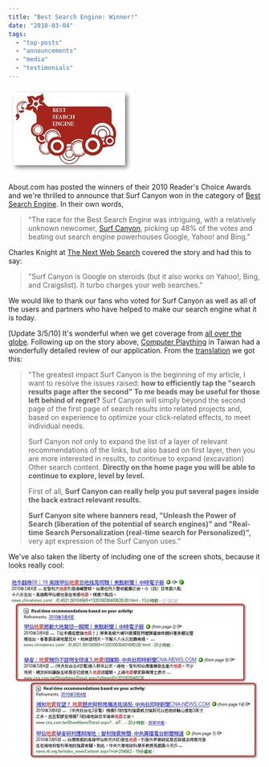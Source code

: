 ```yaml
---
title: "Best Search Engine: Winner!"
date: "2010-03-04"
tags: 
  - "top-posts"
  - "announcements"
  - "media"
  - "testimonials"
---
```


![About.com Best Search Engine Logo](/assets/images/rank-dynamics/aboutcom-best-search-engine-logo.jpg "About.com Best Search Engine Logo")

Abo<span>ut.co</span>m has posted the winners of their 2010 Reader's Choice Awards and we're thrilled to announce that Surf Canyon won in the category of [Best Search Engine](https://web.archive.org/web/20100306020705/http://websearch.about.com/od/2010readerschoiceawards/ss/2010-readers-choice-awards-winners_10.htm). In their own words,

> "The race for the Best Search Engine was intriguing, with a relatively unknown newcomer, [Surf Canyon](http://www.surfcanyon.com/), picking up 48% of the votes and beating out search engine powerhouses Google, Yahoo! and Bing."

Charles Knight at [The Next Web Search](http://thenextweb.com/search/2010/03/04/discovery-engine-year-surf-canyon/) covered the story and had this to say:

> "Surf Canyon is Google on steroids (but it also works on Yahoo!, Bing, and Craigslist). It turbo charges your web searches."

We would like to thank our fans who voted for Surf Canyon as well as all of the users and partners who have helped to make our search engine what it is today.

\[Update 3/5/10\] It's wonderful when we get coverage from [all over the globe](/rank-dynamics/all-corners-of-globe/). Following up on the story above, [Computer Plaything](http://playpcesor.blogspot.com/2010/03/surf-canyon-google.html) in Taiwan had a wonderfully detailed review of our application. From the [translation](http://translate.google.com/translate?js=y&prev=_t&hl=en&ie=UTF-8&layout=1&eotf=1&u=http%3A%2F%2Fplaypcesor.blogspot.com%2F2010%2F03%2Fsurf-canyon-google.html&sl=auto&tl=en) we got this:

> "The greatest impact Surf Canyon is the beginning of my article, I want to resolve the issues raised: **how to efficiently tap the "search results page after the second" To me beads may be useful for those left behind of regret?** Surf Canyon will simply beyond the second page of the first page of search results into related projects and, based on experience to optimize your click-related effects, to meet individual needs.
> 
> Surf Canyon not only to expand the list of a layer of relevant recommendations of the links, but also based on first layer, then you are more interested in results, to continue to expand (excavation) Other search content. **Directly on the home page you will be able to continue to explore, level by level.**
> 
> First of all, **Surf Canyon can really help you put several pages inside the back extract relevant results.**
> 
> **Surf Canyon site where banners read, "Unleash the Power of Search (liberation of the potential of search engines)" and "Real-time Search Personalization (real-time search for Personalized)",** very apt expression of the Surf Canyon uses."

We've also taken the liberty of including one of the screen shots, because it looks really cool:

![Computer Plaything Screen Shot](/assets/images/rank-dynamics/computer-plaything-screen-shot.jpg)
